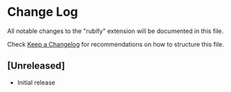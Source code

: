 # Change Log

All notable changes to the "rubify" extension will be documented in this file.

Check [Keep a Changelog](http://keepachangelog.com/) for recommendations on how to structure this file.

## [Unreleased]

- Initial release